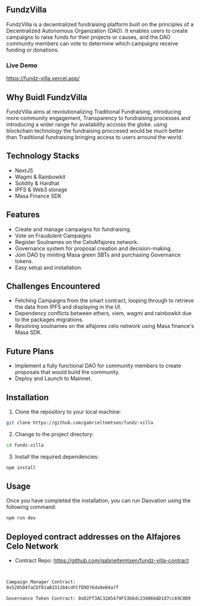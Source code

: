 ## FundzVilla

FundzVilla is a decentralized fundraising platform built on the principles of a Decentralized Autonomous Organization (DAO). It enables users to create campaigns to raise funds for their projects or causes, and the DAO community members can vote to determine which campaigns receive funding or donations.    

### Live Demo
https://fundz-villa.vercel.app/

## Why Buidl FundzVilla
FundzVilla aims at revolutionalizing Traditional Fundraising, introducing more community engagement, Transparency to fundraising processes
and introducing a wider range for availability accross the globe. using blockchain technology the fundraising proccesed would be much better than
Traditional fundraising bringing access to users arround the world.

## Technology Stacks
* NextJS
* Wagmi & Rainbowkit
* Solidity & Hardhat
* IPFS & Web3 storage
* Masa Finance SDK



## Features
* Create and manage campaigns for fundraising.
* Vote on Fraudulent Campaigns
* Register Soulnames on the CeloAlfajores network.
* Governance system for proposal creation and decision-making.
* Join DAO by minting Masa green SBTs and purchasing Governance tokens.
* Easy setup and installation.

## Challenges Encountered
* Fetching Campaigns from the smart contract, looping through to retrieve the data from IPFS and displaying in the UI.
* Dependency conflicts between ethers, viem, wagmi and rainbowkit due to the packages migrations.
* Resolving soulnames on the alfajores celo network using Masa finance's Masa SDK.

## Future  Plans
* Implement a fully functional DAO for community members to create proposals that would build the community.
* Deploy and Launch to Mainnet.


## Installation
1. Clone the repository to your local machine: 
```bash
git clone https://github.com/gabrieltemtsen/fundz-villa

```
2. Change to the project directory: 
```bash
cd fundz-villa
```
3. Install the required dependencies: 
```bash
npm install
```
## Usage
Once you have completed the installation, you can run Daovation using the following 
command: 
```bash
npm run dev
```
## Deployed contract addresses on the Alfajores Celo Network
*  Contract Repo: https://github.com/gabrieltemtsen/fundz-villa-contract

```bash


Campaign Manager Contract: 
0x520504faCDf81aB331284cdFCfD9D76da9e04a7f

Governance Token Contract: 0xD2Ff3AC32A5479F53b6dc234866AD1d7cc69C0D9
```